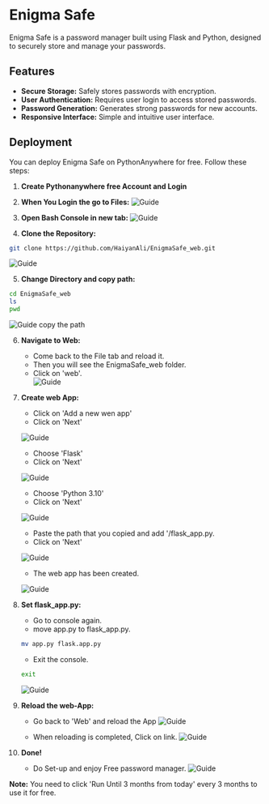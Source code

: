 # Enigma Safe

Enigma Safe is a password manager built using Flask and Python, designed to securely store and manage your passwords.

## Features

- **Secure Storage:** Safely stores passwords with encryption.
- **User Authentication:** Requires user login to access stored passwords.
- **Password Generation:** Generates strong passwords for new accounts.
- **Responsive Interface:** Simple and intuitive user interface.

## Deployment

You can deploy Enigma Safe on PythonAnywhere for free. Follow these steps:
1. **Create Pythonanywhere free Account and Login**
2. **When You Login the go to Files:**
![Guide](https://haiyanali.github.io/pfotfolio_static/images/enigma_Safe_guide/01.jpg)

3. **Open Bash Console in new tab:**
![Guide](https://haiyanali.github.io/pfotfolio_static/images/enigma_Safe_guide/02.jpg)

4.  **Clone the Repository:**
   ```bash
   git clone https://github.com/HaiyanAli/EnigmaSafe_web.git
```
![Guide](https://haiyanali.github.io/pfotfolio_static/images/enigma_Safe_guide/03.jpg)

5.  **Change Directory and copy path:**
   ```bash
   cd EnigmaSafe_web
ls
pwd
```
![Guide](https://haiyanali.github.io/pfotfolio_static/images/enigma_Safe_guide/05.jpg)
copy the path


6.  **Navigate to Web:**  
    - Come back to the File tab and reload it.   
    - Then you will see the EnigmaSafe_web folder.   
    - Click on 'web'.  
![Guide](https://haiyanali.github.io/pfotfolio_static/images/enigma_Safe_guide/06.jpg)



7.  **Create web App:**    
    - Click on 'Add a new wen app'  
    - Click on 'Next'  

    ![Guide](https://haiyanali.github.io/pfotfolio_static/images/enigma_Safe_guide/07.jpg)

    - Choose 'Flask'  
    - Click on 'Next' 

    ![Guide](https://haiyanali.github.io/pfotfolio_static/images/enigma_Safe_guide/08.jpg)


    - Choose 'Python 3.10'  
    - Click on 'Next' 

    ![Guide](https://haiyanali.github.io/pfotfolio_static/images/enigma_Safe_guide/09.jpg)

    - Paste the path that you copied and add '/flask_app.py.  
    - Click on 'Next' 

    ![Guide](https://haiyanali.github.io/pfotfolio_static/images/enigma_Safe_guide/10.jpg)

    - The web app has been created. 

    ![Guide](https://haiyanali.github.io/pfotfolio_static/images/enigma_Safe_guide/11.jpg)


8.  **Set flask_app.py:**  
    - Go to console again.
    - move app.py to flask_app.py.    
    ```bash
    mv app.py flask.app.py
    ```
    - Exit the console.
    ```bash
    exit
    ```
    ![Guide](https://haiyanali.github.io/pfotfolio_static/images/enigma_Safe_guide/12.jpg)

8.  **Reload the web-App:** 
    - Go back to 'Web' and reload the App
    ![Guide](https://haiyanali.github.io/pfotfolio_static/images/enigma_Safe_guide/13.jpg)

    - When reloading is completed, Click on link.
    ![Guide](https://haiyanali.github.io/pfotfolio_static/images/enigma_Safe_guide/14.jpg)

9.  **Done!**  
    -  Do Set-up and enjoy Free password manager. 
![Guide](https://haiyanali.github.io/pfotfolio_static/images/enigma_Safe_guide/15.jpg)


**Note:** You need to click 'Run Until 3 months from today' every 3 months to use it for free.

